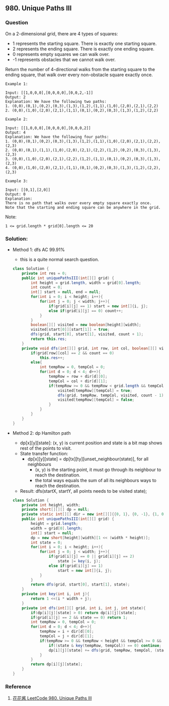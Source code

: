 ## 980. Unique Paths III

### Question
On a 2-dimensional grid, there are 4 types of squares:
* 1 represents the starting square.  There is exactly one starting square.
* 2 represents the ending square.  There is exactly one ending square.
* 0 represents empty squares we can walk over.
* -1 represents obstacles that we cannot walk over.

Return the number of 4-directional walks from the starting square to the ending square, that walk over every non-obstacle square exactly once.

```
Example 1:

Input: [[1,0,0,0],[0,0,0,0],[0,0,2,-1]]
Output: 2
Explanation: We have the following two paths: 
1. (0,0),(0,1),(0,2),(0,3),(1,3),(1,2),(1,1),(1,0),(2,0),(2,1),(2,2)
2. (0,0),(1,0),(2,0),(2,1),(1,1),(0,1),(0,2),(0,3),(1,3),(1,2),(2,2)

Example 2:

Input: [[1,0,0,0],[0,0,0,0],[0,0,0,2]]
Output: 4
Explanation: We have the following four paths: 
1. (0,0),(0,1),(0,2),(0,3),(1,3),(1,2),(1,1),(1,0),(2,0),(2,1),(2,2),(2,3)
2. (0,0),(0,1),(1,1),(1,0),(2,0),(2,1),(2,2),(1,2),(0,2),(0,3),(1,3),(2,3)
3. (0,0),(1,0),(2,0),(2,1),(2,2),(1,2),(1,1),(0,1),(0,2),(0,3),(1,3),(2,3)
4. (0,0),(1,0),(2,0),(2,1),(1,1),(0,1),(0,2),(0,3),(1,3),(1,2),(2,2),(2,3)

Example 3:

Input: [[0,1],[2,0]]
Output: 0
Explanation: 
There is no path that walks over every empty square exactly once.
Note that the starting and ending square can be anywhere in the grid.
```

Note:

    1 <= grid.length * grid[0].length <= 20



### Solution:
* Method 1: dfs AC 99.91%
    * this is a quite normal search question.
    ```Java
    class Solution {
        private int res = 0;
        public int uniquePathsIII(int[][] grid) {
            int height = grid.length, width = grid[0].length;
            int count = 0;
            int[] start = null, end = null;
            for(int i = 0; i < height; i++){
                for(int j = 0; j < width; j++){
                    if(grid[i][j] == 1) start = new int[]{i, j};
                    else if(grid[i][j] == 0) count++;
                }
            }
            boolean[][] visited = new boolean[height][width];
            visited[start[0]][start[1]] = true;
            dfs(grid, start[0], start[1], visited, count + 1);
            return this.res;
        }
        private void dfs(int[][] grid, int row, int col, boolean[][] visited, int count){
            if(grid[row][col] == 2 && count == 0)
                this.res++;
            else{
                int tempRow = 0, tempCol = 0;
                for(int d = 0; d < 4; d++){
                    tempRow = row + dir[d][0];
                    tempCol = col + dir[d][1];
                    if(tempRow >= 0 && tempRow < grid.length && tempCol >= 0 && tempCol < grid[0].length && !visited[tempRow][tempCol] && grid[tempRow][tempCol] != -1){
                        visited[tempRow][tempCol] = true;
                        dfs(grid, tempRow, tempCol, visited, count - 1);
                        visited[tempRow][tempCol] = false;
                    }
                }
            }
        }
    }
    ```

* Method 2: dp Hamilton path
    * dp[x][y][state]: (x, y) is current position and state is a bit map shows rest of the points to visit.
    * State transfer function:
        * dp[x][y][state] = dp[tx][ty][unset_neighbour(state)], for all neighbours
            * (x, y) is the starting point, it must go through its neighbour to reach the destination.
            * the total ways equals the sum of all its neighbours ways to reach the destination.
    * Result: dfs(startX, startY, all points needs to be visited state);
    ```Java
    class Solution {
        private int height, width;
        private short[][][] dp = null;
        private static int[][] dir = new int[][]{{0, 1}, {0, -1}, {1, 0}, {-1, 0}};
        public int uniquePathsIII(int[][] grid) {
            height = grid.length;
            width = grid[0].length;
            int[] start = null;
            dp = new short[height][width][1 << (width * height)];        
            int state = 0;
            for(int i = 0; i < height; i++){
                for(int j = 0; j < width; j++){
                    if(grid[i][j] == 0 || grid[i][j] == 2)
                        state |= key(i, j);
                    else if(grid[i][j] == 1)
                        start = new int[]{i, j};
                }
            }
            return dfs(grid, start[0], start[1], state);
        }
        private int key(int i, int j){
            return 1 <<(i * width + j);
        }
        private int dfs(int[][] grid, int i, int j, int state){
            if(dp[i][j][state] > 0) return dp[i][j][state];
            if(grid[i][j] == 2 && state == 0) return 1;        
            int tempRow = 0, tempCol = 0;
            for(int d = 0; d < 4; d++){
                tempRow = i + dir[d][0];
                tempCol = j + dir[d][1];
                if(tempRow >= 0 && tempRow < height && tempCol >= 0 && tempCol < width && grid[tempRow][tempCol] != -1){
                    if((state & key(tempRow, tempCol)) == 0) continue;
                    dp[i][j][state] += dfs(grid, tempRow, tempCol, (state ^ key(tempRow, tempCol)));
                }
            }
            return dp[i][j][state];
        }
    }
    ```

### Reference
1. [花花酱 LeetCode 980. Unique Paths III](https://zxi.mytechroad.com/blog/searching/leetcode-980-unique-paths-iii/)